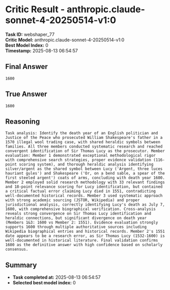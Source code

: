 # Critic Result - anthropic.claude-sonnet-4-20250514-v1:0

**Task ID:** webshaper_77  
**Critic Model:** anthropic.claude-sonnet-4-20250514-v1:0  
**Best Model Index:** 0  
**Timestamp:** 2025-08-13 06:54:57

## Final Answer
```
1600
```

## True Answer
```
1600
```

## Reasoning
```
Task analysis: Identify the death year of an English politician and Justice of the Peace who prosecuted William Shakespeare's father in a 1570 illegal wool trading case, with shared heraldic symbols between families. All three members conducted systematic research and reached convergent identification of Sir Thomas Lucy as the prosecutor. Member evaluation: Member 1 demonstrated exceptional methodological rigor with comprehensive search strategies, proper evidence validation (116-point scoring system), and thorough heraldic analysis identifying silver/argent as the shared symbol between Lucy ('Argent, three luces hauriant gules') and Shakespeare ('Or, on a bend sable, a spear of the first steeled argent') coats of arms, concluding with death year 1600. Member 2 employed solid research methodology with 33 relevant findings and 18-point relevance scoring for Lucy identification, but contained a critical factual error claiming Lucy died in 1551, contradicting well-documented historical records. Member 3 used systematic approach with strong academic sourcing (JSTOR, Wikipedia) and proper jurisdictional analysis, correctly identifying Lucy's death as July 7, 1600, with comprehensive biographical verification. Cross-analysis reveals strong convergence on Sir Thomas Lucy identification and heraldic connections, but significant divergence on death year (Members 1&3: 1600 vs Member 2: 1551). Evidence evaluation strongly supports 1600 through multiple authoritative sources including Wikipedia biographical entries and historical records. Member 2's 1551 date appears to be a research error, as Sir Thomas Lucy (1532-1600) is well-documented in historical literature. Final validation confirms 1600 as the definitive answer with high confidence based on scholarly consensus.
```

## Summary
- **Task completed at:** 2025-08-13 06:54:57
- **Selected best model index:** 0
